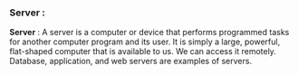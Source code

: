 ### Server : 

**Server** : A server is a computer or device that performs programmed tasks for another computer program and its user. It is simply a large, powerful, flat-shaped computer that is available to us. We can access it remotely. Database, application, and web servers are examples of servers.
